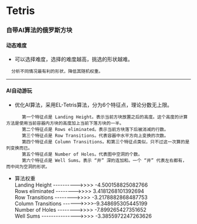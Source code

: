 # Tetris

### 自带AI算法的俄罗斯方块

#### 动态难度
+ 可以选择难度，选择的难度越高，挑选的形状越难。

```
  分析不同情况最有利的形状，降低其随机权重。
```

***
#### AI自动游玩
+ 优化AI算法，采用EL-Tetris算法，分为6个特征点，理论分数无上限。

```
      第一个特征点是 Landing Height。表示当前方块放置之后的高度。这个高度的计算方法是使用当前容器内方块的高度加上当前下落方块的一半。
      第二个特征点是 Rows eliminated。表示当前方块落下后被消减的行数。
      第三个特征点是 Row Transitions。代表容器中水平方向上变换的次数。
      第四个特征点是 Column Transitions。和第三个特征点类似，只不过这一次算的是列变换而已。
      第五个特征点是 Number of Holes。代表图中空洞的个数。
      第六个特征点是 Well Sums。表示 “井” 深的连加和。一个 “井” 代表左右都有，而中间为空洞的形状。
```

+ 算法权重   
  Landing Height  ---------->>>>    -4.500158825082766   
  Rows eliminated  -------->>>>   3.4181268101392694   
  Row Transitions  -------->>>>   -3.2178882868487753   
  Column Transitions ------>>>>-9.348695305445199   
  Number of Holes -------->>>>   -7.899265427351652  
  Well Sums     --------------->>>>  -3.3855972247263626